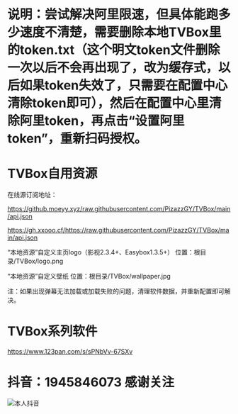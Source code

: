 # 说明：尝试解决阿里限速，但具体能跑多少速度不清楚，需要删除本地TVBox里的token.txt（这个明文token文件删除一次以后不会再出现了，改为缓存式，以后如果token失效了，只需要在配置中心清除token即可），然后在配置中心里清除阿里token，再点击“设置阿里token”，重新扫码授权。

# TVBox自用资源

在线源订阅地址：

https://github.moeyy.xyz/raw.githubusercontent.com/PizazzGY/TVBox/main/api.json

https://gh.xxooo.cf/https://raw.githubusercontent.com/PizazzGY/TVBox/main/api.json

“本地资源”自定义主页logo（影视2.3.4+、Easybox1.3.5+）
位置：根目录/TVBox/logo.png

“本地资源”自定义壁纸
位置：根目录/TVBox/wallpaper.jpg

注：如果出现弹幕无法加载或加载失败的问题，清理软件数据，并重新配置即可解决。

# TVBox系列软件

https://www.123pan.com/s/sPNbVv-67SXv

# 抖音：1945846073   感谢关注

![本人抖音](https://github.com/PizazzGY/TVBox/assets/78096245/b27d5227-2ad5-48e5-8007-a2918c4078b4)
